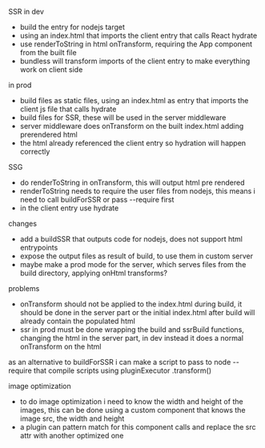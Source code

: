SSR in dev

-   build the entry for nodejs target
-   using an index.html that imports the client entry that calls React hydrate
-   use renderToString in html onTransform, requiring the App component from the built file
-   bundless will transform imports of the client entry to make everything work on client side

in prod

-   build files as static files, using an index.html as entry that imports the client js file that calls hydrate
-   build files for SSR, these will be used in the server middleware
-   server middleware does onTransform on the built index.html adding prerendered html
-   the html already referenced the client entry so hydration will happen correctly

SSG

-   do renderToString in onTransform, this will output html pre rendered
-   renderToString needs to require the user files from nodejs, this means i need to call buildForSSR or pass --require first
-   in the client entry use hydrate

changes

-   add a buildSSR that outputs code for nodejs, does not support html entrypoints
-   expose the output files as result of build, to use them in custom server
-   maybe make a prod mode for the server, which serves files from the build directory, applying onHtml transforms?

problems

-   onTransform should not be applied to the index.html during build, it should be done in the server part or the initial index.html after build will already contain the populated html
-   ssr in prod must be done wrapping the build and ssrBuild functions, changing the html in the server part, in dev instead it does a normal onTransform on the html

as an alternative to buildForSSR i can make a script to pass to node --require that compile scripts using pluginExecutor .transform()

image optimization

-   to do image optimization i need to know the width and height of the images, this can be done using a custom component that knows the image src, the width and height
-   a plugin can pattern match for this component calls and replace the src attr with another optimized one
